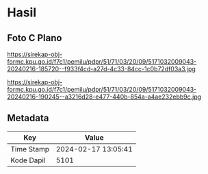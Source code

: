 # Hasil

## Foto C Plano

https://sirekap-obj-formc.kpu.go.id/f7c1/pemilu/pdpr/51/71/03/20/09/5171032009043-20240216-185720--f933f4cd-a27d-4c33-84cc-1c0b72df03a3.jpg

https://sirekap-obj-formc.kpu.go.id/f7c1/pemilu/pdpr/51/71/03/20/09/5171032009043-20240216-190245--a3216d28-e477-440b-854a-a4ae232ebb9c.jpg


## Metadata

| Key        | Value               |
| ---------- | ------------------- |
| Time Stamp | 2024-02-17 13:05:41 |
| Kode Dapil | 5101                |



